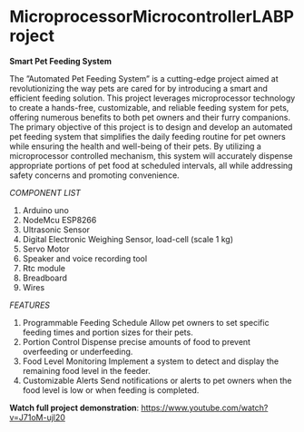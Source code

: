 # MicroprocessorMicrocontrollerLABProject
**Smart Pet Feeding System**


The ”Automated Pet Feeding System” is a cutting-edge
project aimed at revolutionizing the way pets are cared for by
introducing a smart and efficient feeding solution. This project
leverages microprocessor technology to create a hands-free,
customizable, and reliable feeding system for pets, offering
numerous benefits to both pet owners and their furry companions.
The primary objective of this project is to design and
develop an automated pet feeding system that simplifies the
daily feeding routine for pet owners while ensuring the health
and well-being of their pets. By utilizing a microprocessor controlled mechanism, this system will accurately dispense
appropriate portions of pet food at scheduled intervals, all
while addressing safety concerns and promoting convenience.


_COMPONENT LIST_
1. Arduino uno
2. NodeMcu ESP8266
3. Ultrasonic Sensor
4. Digital Electronic Weighing Sensor, load-cell (scale 1 kg)
5. Servo Motor
6. Speaker and voice recording tool
7. Rtc module
8. Breadboard
9. Wires

_FEATURES_
1) Programmable Feeding Schedule Allow
pet owners to set specific feeding times
and portion sizes for their pets.
2) Portion Control Dispense precise
amounts of food to prevent overfeeding
or underfeeding.
4) Food Level Monitoring Implement a system to detect and display the remaining
food level in the feeder.
5) Customizable Alerts Send notifications or
alerts to pet owners when the food level
is low or when feeding is completed.



**Watch full project demonstration**:  https://www.youtube.com/watch?v=J71oM-ujl20
